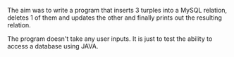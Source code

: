 The aim was to write a program that inserts 3 turples into a MySQL relation, deletes 1 of them and updates the other and finally prints out the resulting relation.

The program doesn't take any user inputs. It is just to test the ability to access a database using JAVA.
